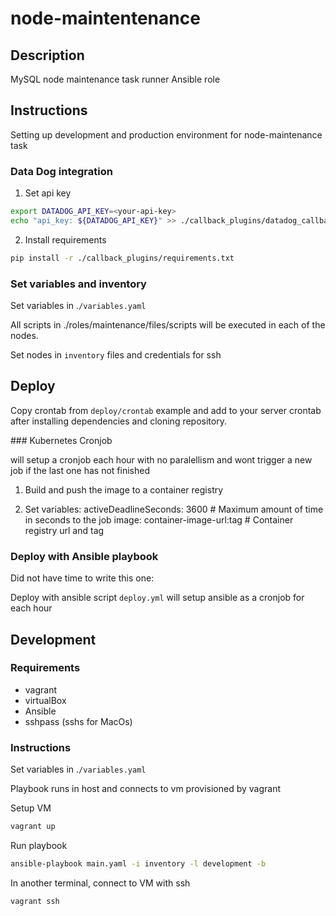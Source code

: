 # node-maintentenance

## Description

MySQL node maintenance task runner Ansible role

## Instructions

Setting up development and production environment for node-maintenance task

### Data Dog integration

1. Set api key

```bash
export DATADOG_API_KEY=<your-api-key>
echo "api_key: ${DATADOG_API_KEY}" >> ./callback_plugins/datadog_callback.yml
```

2. Install requirements

```bash
pip install -r ./callback_plugins/requirements.txt
```

### Set variables and inventory

Set variables in .`/variables.yaml`

All scripts in ./roles/maintenance/files/scripts will be executed in each of the nodes.

Set nodes in `inventory` files and credentials for ssh


## Deploy

Copy crontab from `deploy/crontab` example and add to your server crontab after installing dependencies and cloning repository.


### Kubernetes Cronjob

will setup a cronjob each hour with no paralellism and wont trigger a new job if the last one has not finished

1. Build and push the image to a container registry

2. Set variables:
    activeDeadlineSeconds: 3600 # Maximum amount of time in seconds to the job
    image: container-image-url:tag # Container registry url and tag

### Deploy with Ansible playbook

Did not have time to write this one:

Deploy with ansible script `deploy.yml` will setup ansible as a cronjob for each hour


## Development

### Requirements

- vagrant
- virtualBox
- Ansible
- sshpass (sshs for MacOs)

### Instructions

Set variables in .`/variables.yaml`

Playbook runs in host and connects to vm provisioned by vagrant

Setup VM

```bash
vagrant up
```

Run playbook

```bash
ansible-playbook main.yaml -i inventory -l development -b
```

In another terminal, connect to VM with ssh

```bash
vagrant ssh
```

